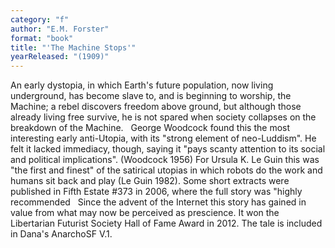```yaml
---
category: "f"
author: "E.M. Forster"
format: "book"
title: "'The Machine Stops'"
yearReleased: "(1909)"
---
```

An early dystopia, in which Earth's future population, now living underground, has become slave to, and is beginning to worship, the Machine; a rebel discovers freedom above ground, but although those already living free survive, he is not spared when society collapses on the breakdown of the Machine.
 
George Woodcock found this the most interesting early anti-Utopia, with its "strong element of neo-Luddism". He felt it lacked immediacy, though, saying it "pays scanty attention to its social and political implications". (Woodcock 1956) For Ursula K. Le Guin this was "the first and finest" of the satirical utopias in which robots do the work and humans sit back and play (Le Guin 1982). Some short extracts were published in Fifth Estate #373 in 2006, where the full story was "highly recommended
 
Since the advent of the Internet this story has gained in value from what may now be perceived as prescience. It won the Libertarian Futurist Society Hall of Fame Award in 2012. The tale is included in Dana's AnarchoSF V.1.